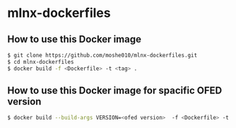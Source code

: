 # mlnx-dockerfiles

## How to use this Docker image

```sh
$ git clone https://github.com/moshe010/mlnx-dockerfiles.git
$ cd mlnx-dockerfiles
$ docker build -f <Dockerfile> -t <tag> .
```

## How to use this Docker image for spacific OFED version
```sh
$ docker build --build-args VERSION=<ofed version>  -f <Dockerfile> -t <tag> .
```

